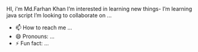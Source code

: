 HI, i'm Md.Farhan Khan
I’m interested in learning new things-
I’m learning java script
I’m looking to collaborate on ...
- 📫 How to reach me ...
- 😄 Pronouns: ...
- ⚡ Fun fact: ...

<!---
khan77022/khan77022 is a ✨ special ✨ repository because its `README.md` (this file) appears on your GitHub profile.
You can click the Preview link to take a look at your changes.
--->
